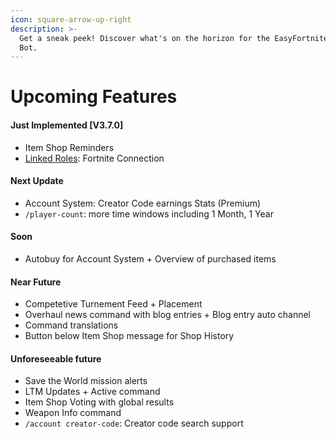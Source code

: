 ```yaml
---
icon: square-arrow-up-right
description: >-
  Get a sneak peek! Discover what's on the horizon for the EasyFortniteStats
  Bot.
---
```


# Upcoming Features

#### Just Implemented \[V3.7.0]

* Item Shop Reminders
* [Linked Roles](https://discord.com/build/linked-roles): Fortnite Connection

#### Next Update

* Account System: Creator Code earnings Stats (Premium)
* `/player-count`: more time windows including 1 Month, 1 Year

#### Soon

* &#x20;Autobuy for Account System + Overview of purchased items

#### Near Future

* Competetive Turnement Feed + Placement
* Overhaul news command with blog entries + Blog entry auto channel
* Command translations
* Button below Item Shop message for Shop History

#### Unforeseeable future

* Save the World mission alerts
* LTM Updates + Active command
* Item Shop Voting with global results
* Weapon Info command
* `/account creator-code`: Creator code search support
